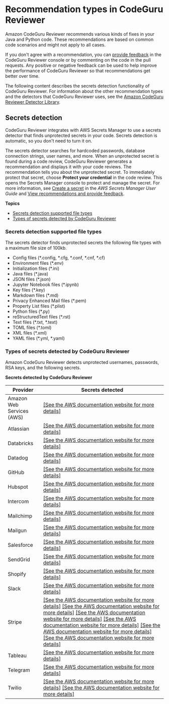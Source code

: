 # Recommendation types in CodeGuru Reviewer<a name="recommendations"></a>

Amazon CodeGuru Reviewer recommends various kinds of fixes in your Java and Python code\. These recommendations are based on common code scenarios and might not apply to all cases\. 

If you don't agree with a recommendation, you can [provide feedback](provide-feedback.md) in the CodeGuru Reviewer console or by commenting on the code in the pull requests\. Any positive or negative feedback can be used to help improve the performance of CodeGuru Reviewer so that recommendations get better over time\.

The following content describes the secrets detection functionality of CodeGuru Reviewer\. For information about the other recommendation types and the detectors that CodeGuru Reviewer uses, see the [Amazon CodeGuru Reviewer Detector Library](https://docs.aws.amazon.com/codeguru/detector-library/index.html)\.

## Secrets detection<a name="secrets-detection"></a>

CodeGuru Reviewer integrates with AWS Secrets Manager to use a secrets detector that finds unprotected secrets in your code\. Secrets detection is automatic, so you don't need to turn it on\. 

The secrets detector searches for hardcoded passwords, database connection strings, user names, and more\. When an unprotected secret is found during a code review, CodeGuru Reviewer generates a recommendation and displays it with your code reviews\. The recommendation tells you about the unprotected secret\. To immediately protect that secret, choose **Protect your credential** in the code review\. This opens the Secrets Manager console to protect and manage the secret\. For more information, see [Create a secret](https://docs.aws.amazon.com/secretsmanager/latest/userguide/manage_create-basic-secret.html) in the *AWS Secrets Manager User Guide* and [View recommendations and provide feedback](give-feedback-from-code-review-details.md)\.

**Topics**
+ [Secrets detection supported file types](#secrets-file-extension-support)
+ [Types of secrets detected by CodeGuru Reviewer](#secrets-found-types)

### Secrets detection supported file types<a name="secrets-file-extension-support"></a>

The secrets detector finds unprotected secrets the following file types with a maximum file size of 100kb\.
+ Config files \(\*\.config, \*\.cfg, \*\.conf, \*\.cnf, \*\.cf\)
+ Environment files \(\*\.env\)
+ Initialization files \(\*\.ini\)
+ Java files \(\*\.java\)
+ JSON files \(\*\.json\)
+ Jupyter Notebook files \(\*\.ipynb\)
+ Key files \(\*\.key\)
+ Markdown files \(\*\.md\)
+ Privacy Enhanced Mail files \(\*\.pem\)
+ Property List files \(\*\.plist\)
+ Python files \(\*\.py\)
+ reStructuredText files \(\*\.rst\)
+ Text files \(\*\.txt, \*\.text\)
+ TOML files \(\*\.toml\)
+ XML files \(\*\.xml\)
+ YAML files \(\*\.yml, \*\.yaml\)

### Types of secrets detected by CodeGuru Reviewer<a name="secrets-found-types"></a>

Amazon CodeGuru Reviewer detects unprotected usernames, passwords, RSA keys, and the following secrets\.


**Secrets detected by CodeGuru Reviewer**  

| Provider | Secrets detected | 
| --- | --- | 
| Amazon Web Services \(AWS\) |  [\[See the AWS documentation website for more details\]](http://docs.aws.amazon.com/codeguru/latest/reviewer-ug/recommendations.html)  | 
| Atlassian |  [\[See the AWS documentation website for more details\]](http://docs.aws.amazon.com/codeguru/latest/reviewer-ug/recommendations.html)  | 
| Databricks |  [\[See the AWS documentation website for more details\]](http://docs.aws.amazon.com/codeguru/latest/reviewer-ug/recommendations.html)  | 
| Datadog |  [\[See the AWS documentation website for more details\]](http://docs.aws.amazon.com/codeguru/latest/reviewer-ug/recommendations.html)  | 
| GitHub |  [\[See the AWS documentation website for more details\]](http://docs.aws.amazon.com/codeguru/latest/reviewer-ug/recommendations.html)  | 
| Hubspot |  [\[See the AWS documentation website for more details\]](http://docs.aws.amazon.com/codeguru/latest/reviewer-ug/recommendations.html)  | 
| Intercom |  [\[See the AWS documentation website for more details\]](http://docs.aws.amazon.com/codeguru/latest/reviewer-ug/recommendations.html)  | 
| Mailchimp |  [\[See the AWS documentation website for more details\]](http://docs.aws.amazon.com/codeguru/latest/reviewer-ug/recommendations.html)  | 
| Mailgun |  [\[See the AWS documentation website for more details\]](http://docs.aws.amazon.com/codeguru/latest/reviewer-ug/recommendations.html)  | 
| Salesforce |  [\[See the AWS documentation website for more details\]](http://docs.aws.amazon.com/codeguru/latest/reviewer-ug/recommendations.html)  | 
| SendGrid |  [\[See the AWS documentation website for more details\]](http://docs.aws.amazon.com/codeguru/latest/reviewer-ug/recommendations.html)  | 
| Shopify |  [\[See the AWS documentation website for more details\]](http://docs.aws.amazon.com/codeguru/latest/reviewer-ug/recommendations.html)  | 
| Slack |  [\[See the AWS documentation website for more details\]](http://docs.aws.amazon.com/codeguru/latest/reviewer-ug/recommendations.html)  | 
| Stripe |  [\[See the AWS documentation website for more details\]](http://docs.aws.amazon.com/codeguru/latest/reviewer-ug/recommendations.html) [\[See the AWS documentation website for more details\]](http://docs.aws.amazon.com/codeguru/latest/reviewer-ug/recommendations.html) [\[See the AWS documentation website for more details\]](http://docs.aws.amazon.com/codeguru/latest/reviewer-ug/recommendations.html) [\[See the AWS documentation website for more details\]](http://docs.aws.amazon.com/codeguru/latest/reviewer-ug/recommendations.html) [\[See the AWS documentation website for more details\]](http://docs.aws.amazon.com/codeguru/latest/reviewer-ug/recommendations.html) [\[See the AWS documentation website for more details\]](http://docs.aws.amazon.com/codeguru/latest/reviewer-ug/recommendations.html)  | 
| Tableau |  [\[See the AWS documentation website for more details\]](http://docs.aws.amazon.com/codeguru/latest/reviewer-ug/recommendations.html)  | 
| Telegram |  [\[See the AWS documentation website for more details\]](http://docs.aws.amazon.com/codeguru/latest/reviewer-ug/recommendations.html)  | 
| Twilio |  [\[See the AWS documentation website for more details\]](http://docs.aws.amazon.com/codeguru/latest/reviewer-ug/recommendations.html) [\[See the AWS documentation website for more details\]](http://docs.aws.amazon.com/codeguru/latest/reviewer-ug/recommendations.html)  | 